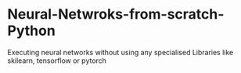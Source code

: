 # Neural-Netwroks-from-scratch-Python
Executing neural networks without using any specialised Libraries like skilearn, tensorflow or pytorch
